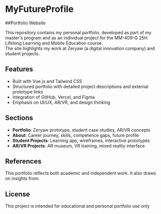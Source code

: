 # MyFutureProfile  
##Portfolio Website

This repository contains my personal portfolio, developed as part of my master's program and as an individual project for the MM-409-G 25H Lifelong Learning and Mobile Education course.  
The site highlights my work at Zeryaw (a digital innovation company) and student projects.

## Features

- Built with Vue.js and Tailwind CSS  
- Structured portfolio with detailed project descriptions and external prototype links  
- Integration of GitHub, Vercel, and Figma  
- Emphasis on UI/UX, AR/VR, and design thinking  

## Sections

- **Portfolio**: Zeryaw prototype, student case studies, AR/VR concepts  
- **About**: Career journey, skills, competence gaps, future profile  
- **Student Projects**: Learning app, wireframes, interactive prototypes  
- **AR/VR Projects**: AR museum, VR training, mixed reality interface  


## References

This portfolio reflects both academic and independent work. It also draws on insights from:

## License

This project is intended for educational and personal portfolio use only